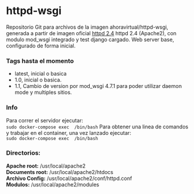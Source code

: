 # httpd-wsgi
Repositorio Git para archivos de la imagen ahoravirtual/httpd-wsgi, generada a partir de imagen oficial  <a href="https://hub.docker.com/_/httpd">httpd 2.4</a> httpd 2.4 (Apache2), con modulo mod_wsgi integrado y test django cargado. Web server base, configurado de forma inicial.

<h3> Tags hasta el momento </h3>
<ul>
<li>latest, inicial o basica</li>
<li>1.0, inicial o basica.</li>
<li>1.1, Cambio de version por mod_wsgi 4.7.1 para poder utilizar daemon mode y multiples sitios.</li>
</ul>
<h3> Info </h3>
Para correr el servidor ejecutar:<br>
<code>sudo docker-compose exec <container> /bin/bash</code>
Para obtener una linea de comandos y trabajar en el container, una vez lanzado ejecutar:<br>
<code>sudo docker-compose exec <container> /bin/bash</code>
</p>
<h3>Directorios:</h3>
<b>Apache root:</b> /usr/local/apache2 <br>
<b>Documents root:</b> /usr/local/apache2/htdocs <br>
<b>Archivo Config:</b> /usr/local/apache2/conf/httpd.conf <br>
<b>Modulos:</b> /usr/local/apache2/modules <br>
